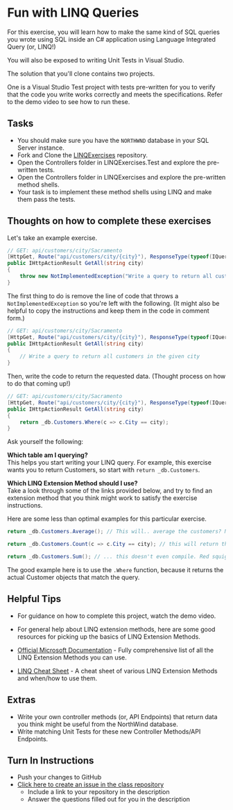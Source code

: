 # Fun with LINQ Queries

For this exercise, you will learn how to make the same kind of SQL queries you wrote using SQL inside an C# application using Language Integrated Query (or, LINQ!)

You will also be exposed to writing Unit Tests in Visual Studio.

The solution that you'll clone contains two projects.

One is a Visual Studio Test project with tests pre-written for you to verify that the code you write works correctly and meets the specifications. Refer to the demo video to see how to run these.

## Tasks

* You should make sure you have the `NORTHWND` database in your SQL Server instance.
* Fork and Clone the [LINQExercises](https://github.com/OriginCodeAcademy/Cohort8/tree/master/Example%20Projects/linq-exercises) repository.
* Open the Controllers folder in LINQExercises.Test and explore the pre-written tests.
* Open the Controllers folder in LINQExercises and explore the pre-written method shells.
* Your task is to implement these method shells using LINQ and make them pass the tests.

## Thoughts on how to complete these exercises

Let's take an example exercise.

```csharp
// GET: api/customers/city/Sacramento
[HttpGet, Route("api/customers/city/{city}"), ResponseType(typeof(IQueryable<Customer>))]
public IHttpActionResult GetAll(string city)
{
    throw new NotImplementedException("Write a query to return all customers in the given city");
}
```

The first thing to do is remove the line of code that throws a `NotImplementedException` so you're left with the following. (It might also be helpful to copy the instructions and keep them in the code in comment form.)

```csharp
// GET: api/customers/city/Sacramento
[HttpGet, Route("api/customers/city/{city}"), ResponseType(typeof(IQueryable<Customer>))]
public IHttpActionResult GetAll(string city)
{
	// Write a query to return all customers in the given city   
}
```

Then, write the code to return the requested data. (Thought process on how to do that coming up!)

```csharp
// GET: api/customers/city/Sacramento
[HttpGet, Route("api/customers/city/{city}"), ResponseType(typeof(IQueryable<Customer>))]
public IHttpActionResult GetAll(string city)
{
	return _db.Customers.Where(c => c.City == city);
}
```

Ask yourself the following:

**Which table am I querying?** <br />
This helps you start writing your LINQ query. For example, this exercise wants you to return Customers, so start with `return _db.Customers`.

**Which LINQ Extension Method should I use?**<br />
Take a look through some of the links provided below, and try to find an extension method that you think might work to satisfy the exercise instructions.

Here are some less than optimal examples for this particular exercise.

```csharp
return _db.Customers.Average(); // This will.. average the customers? Not a good fit.
```
```csharp
return _db.Customers.Count(c => c.City == city); // this will return the number of customers matching the condition. Not good.
```
```csharp
return _db.Customers.Sum(); // ... this doesn't even compile. Red squiggly lines everywhere.
```

The good example here is to use the `.Where` function, because it returns the actual Customer objects that match the query.

## Helpful Tips
- For guidance on how to complete this project, watch the demo video. 
- For general help about LINQ extension methods, here are some good resources for picking up the basics of LINQ Extension Methods.

- [Official Microsoft Documentation](https://msdn.microsoft.com/en-us/library/system.LINQ.enumerable_methods.aspx) - Fully comprehensive list of all the LINQ Extension Methods you can use.
- [LINQ Cheat Sheet](http://origincodeacademy.com/pdf/LINQ.pdf) - A cheat sheet of various LINQ Extension Methods and when/how to use them.

## Extras
* Write your own controller methods (or, API Endpoints) that return data you think might be useful from the NorthWind database.
* Write matching Unit Tests for these new Controller Methods/API Endpoints.

## Turn In Instructions
* Push your changes to GitHub 
* [Click here to create an issue in the class repository](https://www.github.com/OriginCodeAcademy/Cohort8/issues/new?title=16-FunWithLINQQueries&body=1.%20Where%20can%20I%20find%20your%20repository%3F%20(Paste%20the%20url%20of%20your%20repository%20below)%0A%0A2.%20What%20did%20you%20enjoy%20most%20about%20this%20project%3F%0A%0A3.%20What%20was%20the%20toughest%20part%3F%0A%0A)
    * Include a link to your repository in the description
    * Answer the questions filled out for you in the description